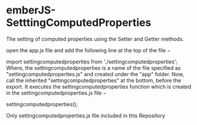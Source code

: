 # emberJS-SetttingComputedProperties
The setting of computed properties using the Setter and Getter methods.

open the app.js file and add the following line at the top of the file −

import settingcomputedproperties from './settingcomputedproperties';
Where, the settingcomputedproperties is a name of the file specified as "settingcomputedproperties.js" and created under the "app" folder.
Now, call the inherited "settingcomputedproperties" at the bottom, before the export. It executes the settingcomputedproperties function 
which is created in the settingcomputedproperties.js file −

settingcomputedproperties();

Only settingcomputedproperties.js file included in this Repository
